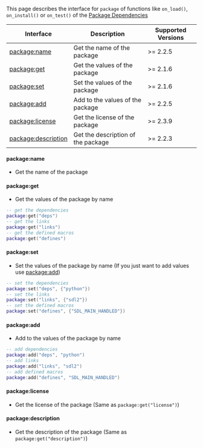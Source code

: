 
This page describes the interface for `package` of functions like `on_load()`, `on_install()` or `on_test()` of the [Package Dependencies](manual/package_dependencies.md)

| Interface                                  | Description                        | Supported Versions |
| ------------------------------------------ | ---------------------------------- | ------------------ |
| [package:name](#packagename)               | Get the name of the package        | >= 2.2.5           |
| [package:get](#packageget)                 | Get the values of the package      | >= 2.1.6           |
| [package:set](#packageset)                 | Set the values of the package      | >= 2.1.6           |
| [package:add](#packageadd)                 | Add to the values of the package   | >= 2.2.5           |
| [package:license](#packagelicense)         | Get the license of the package     | >= 2.3.9           |
| [package:description](#packagedescription) | Get the description of the package | >= 2.2.3           |

#### package:name

- Get the name of the package

#### package:get

- Get the values of the package by name

```lua
-- get the dependencies
package:get("deps")
-- get the links
package:get("links")
-- get the defined macros
package:get("defines")
```

#### package:set

- Set the values of the package by name (If you just want to add values use [package:add](#packageadd))

```lua
-- set the dependencies
package:set("deps", {"python"})
-- set the links
package:set("links", {"sdl2"})
-- set the defined macros
package:set("defines", {"SDL_MAIN_HANDLED"})
```

#### package:add

- Add to the values of the package by name

```lua
-- add dependencies
package:add("deps", "python")
-- add links
package:add("links", "sdl2")
-- add defined macros
package:add("defines", "SDL_MAIN_HANDLED")
```

#### package:license

- Get the license of the package (Same as `package:get("license")`)

#### package:description

- Get the description of the package (Same as `package:get("description")`)